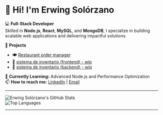 # 👋 Hi! I'm Erwing Solórzano  

💻 **Full-Stack Developer**  
Skilled in **Node.js**, **React**, **MySQL**, and **MongoDB**, I specialize in building scalable web applications and delivering impactful solutions.  

🚀 **Projects**  
- 🍽 [Restaurant order manager](https://github.com/erwingsolorzano/restaurant-order-manager)
- 🔗 [sistema de inventario (frontend) - wip](https://github.com/erwingsolorzano/inventory-frontend)
- 🔗 [sistema de inventario (backend) - wip](https://github.com/erwingsolorzano/es-inventory)    

🌱 **Currently Learning:** Advanced Node.js and Performance Optimization  
📫 **How to reach me:** [LinkedIn](https://linkedin.com/in/erwing-solorzano) | [Email](mailto:erwing1394@gmail.com)

---

<div display="flex">

  ![Erwing Solórzano's GitHub Stats](https://github-readme-stats.vercel.app/api?username=erwingsolorzano&show_icons=true&theme=radical)  
  ![Top Languages](https://github-readme-stats.vercel.app/api/top-langs/?username=erwingsolorzano&layout=compact&theme=radical)  

</div>

---
